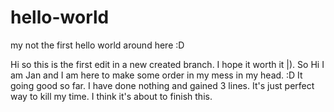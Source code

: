 # hello-world
my not the first hello world around here :D 

Hi so this is the first edit in a new created branch. I hope it worth it |). 
So Hi I am Jan and I am here to make some order in my mess in my head. :D 
It going good so far. I have done nothing and gained 3 lines. It's just perfect way to kill my time. 
I think it's about to finish this. 
